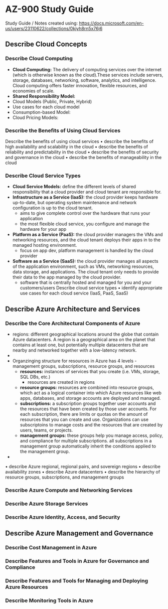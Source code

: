 # AZ-900 Study Guide 
Study Guide / Notes created using: https://docs.microsoft.com/en-us/users/23110622/collections/0kjyh8rn5x76j6 

## Describe Cloud Concepts

### Describe Cloud Computing
- <b>Cloud Computing:</b> The delivery of computing services over the internet (which is otherwise known as the cloud).These services include servers, storage, databases, networking, software, analytics, and intelligence.  Cloud computing offers faster innovation, flexible resources, and economies of scale.  
- <b>Shared Responsibility Model:</b> 
- Cloud Models (Public, Private, Hybrid)
- Use cases for each cloud model
- Consumption-based Model:
- Cloud Pricing Models: 

### Describe the Benefits of Using Cloud Services
Describe the benefits of using cloud services
• describe the benefits of high availability and scalability in the cloud
• describe the benefits of reliability and predictability in the cloud
• describe the benefits of security and governance in the cloud
• describe the benefits of manageability in the cloud

### Describe Cloud Service Types
- <b>Cloud Service Models:</b> define the different levels of shared responsibility that a cloud provider and cloud tenant are responsible for. 
- <b>Infrastructure as a Service (IaaS):</b> the cloud provider keeps hardware up-to-date, but operating system maintenance and network configuration is up to the cloud tenant.
  - aims to give complete control over the hardware that runs your application 
  - the most flexible cloud service, you configure and manage the hardware for your app
- <b>Platform as a Service (PaaS):</b> the cloud provider managers the VMs and networking resources, and the cloud tenant deploys their apps in to the managed hosting environment.
  - focus on app dev, platform management is handled by the cloud provider 
- <b>Software as a Service (SaaS):</b> the cloud provider manages all aspects of the application environment, such as VMs, networking resources, data storage, and applications.  The cloud tenant only needs to provide their data to the app managed by the cloud provider.
  - software that is centrally hosted and managed for you and your customers/users
Describe cloud service types
• identify appropriate use cases for each cloud service (IaaS, PaaS, SaaS)

## Describe Azure Architecture and Services

### Describe the Core Architectural Components of Azure
- regions: different geographical locations around the globe that contain Azure datacenters. A region is a geographical area on the planet that contains at least one, but potentially multiple datacenters that are nearby and networked together with a low-latency network.  
- 
- Organzinging structure for resources in Azure has 4 levels - management groups, subscriptions, resource groups, and resources 
  - <b>resources:</b> instances of services that you create (i.e. VMs, storage, SQL DBs, etc.) 
    - resources are created in regions 
  - <b>resource groups:</b> resources are combined into resource groups, which act as a logical container into which Azure resources like web apps, databases, and storage accounts are deployed and managed.
  - <b>subscriptions:</b> a subscription groups together user accounts and the resources that have been created by those user accounts.  For each subscription, there are limits or quotas on the amount of resources that you can create and use.  Organizations can use subscriptoins to manage costs and the resources that are created by users, teams, or projects.
  - <b>management groups:</b> these groups help you manage access, policy, and compliance for multiple subscriptions. all subscriptions in a management group automatically inherit the conditions applied to the management group.
- 

• describe Azure regional, regional pairs, and sovereign regions
• describe availability zones
• describe Azure datacenters
• describe the hierarchy of resource groups, subscriptions, and management groups


### Describe Azure Compute and Networking Services


### Describe Azure Storage Services 

### Describe Azure Identity, Access, and Security 

## Describe Azure Management and Governance

### Describe Cost Management in Azure

### Describe Features and Tools in Azure for Governance and Compliance

### Describe Features and Tools for Managing and Deploying Azure Resources 

### Describe Monitoring Tools in Azure 



